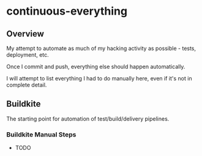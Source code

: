# continuous-everything

## Overview

My attempt to automate as much of my hacking activity as possible - tests, deployment, etc.

Once I commit and push, everything else should happen automatically. 

I will attempt to list everything I had to do manually here, even if it's not in complete detail.
 
## Buildkite

The starting point for automation of test/build/delivery pipelines.

### Buildkite Manual Steps

* TODO
